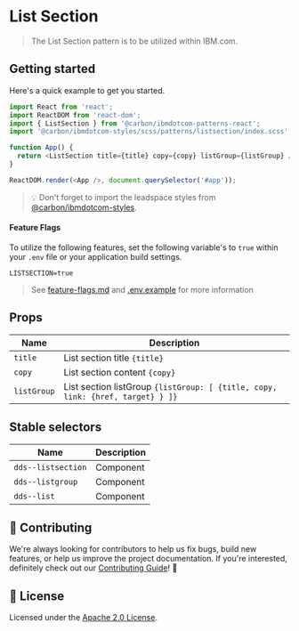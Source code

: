 # List Section

> The List Section pattern is to be utilized within IBM.com.

## Getting started

Here's a quick example to get you started.

```javascript
import React from 'react';
import ReactDOM from 'react-dom';
import { ListSection } from '@carbon/ibmdotcom-patterns-react';
import '@carbon/ibmdotcom-styles/scss/patterns/listsection/index.scss';

function App() {
  return <ListSection title={title} copy={copy} listGroup={listGroup} />;
}

ReactDOM.render(<App />, document.querySelector('#app'));
```

> 💡 Don't forget to import the leadspace styles from
> [@carbon/ibmdotcom-styles](https://github.com/carbon-design-system/ibm-dotcom-library/blob/master/packages/styles).

#### Feature Flags

To utilize the following features, set the following variable's to `true` within
your `.env` file or your application build settings.

```
LISTSECTION=true
```

> See
> [feature-flags.md](https://github.com/carbon-design-system/ibm-dotcom-library/blob/master/packages/patterns-react/docs/feature-flags.md)
> and
> [.env.example](https://github.com/carbon-design-system/ibm-dotcom-library/blob/master/packages/patterns-react/.env.example)
> for more information

## Props

| Name        | Description                                                                    |
| ----------- | ------------------------------------------------------------------------------ |
| `title`     | List section title `{title}`                                                   |
| `copy`      | List section content `{copy}`                                                  |
| `listGroup` | List section listGroup `{listGroup: [ {title, copy, link: {href, target} } ]}` |

## Stable selectors

| Name               | Description |
| ------------------ | ----------- |
| `dds--listsection` | Component   |
| `dds--listgroup`   | Component   |
| `dds--list`        | Component   |

## 🙌 Contributing

We're always looking for contributors to help us fix bugs, build new features,
or help us improve the project documentation. If you're interested, definitely
check out our
[Contributing Guide](https://github.com/carbon-design-system/ibm-dotcom-library/blob/master/.github/CONTRIBUTING.md)!
👀

## 📝 License

Licensed under the
[Apache 2.0 License](https://github.com/carbon-design-system/ibm-dotcom-library/blob/master/LICENSE).
